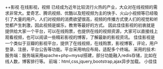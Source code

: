++影视
在线影视，视频 已经成为近年比较流行火热的产业，大众对在线视频的需求非常大。爱奇艺、腾讯视频、优酷以及短视频为主的快手、火山小视频等已经吸引了大量的用户。人们对视频的消费欲望很高，视频的传播方式使人们的视觉和听觉都产生刺激，因此视频是娱乐，教育等最好的方式。
因此佳佳影视的初衷就是提供给大家一个平台，可以在线购票，也提供在线的视频资源，大家可以直接线上观看视频，也可以阅读一些精彩影视的博客，了解最新的影视资讯。
佳佳影视是一个类似于豆瓣的影视平台，提供了在线视频，在线购票，影视博客，评论，用户登录、注册，平台公告等功能。平台采用响应布局，适配多个终端。
采用的技术:
	服务端：服务端采用apache+php+mysql搭建，部分功能融入redis存储，比如在线人数，博客排行等。
	前端：html,css,jquery,bootstrap,ajax异步加载。
小佳佳

